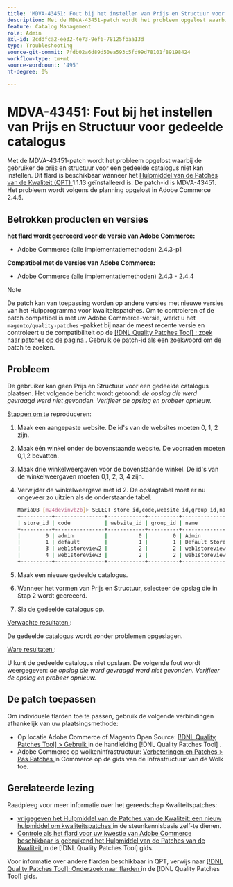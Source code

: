 ```yaml
---
title: 'MDVA-43451: Fout bij het instellen van Prijs en Structuur voor gedeelde catalogus'
description: Met de MDVA-43451-patch wordt het probleem opgelost waarbij de gebruiker de prijs en structuur voor een gedeelde catalogus niet kan instellen. Deze patch is beschikbaar wanneer [Quality Patches Tool (QPT)] (https://experienceleague.adobe.com/en/docs/commerce-operations/tools/quality-patches-tool/quality-patches-tool-to-self-serve-quality-patches) 1.1.13 is geïnstalleerd. De patch-id is MDVA-43451. Het probleem wordt volgens de planning opgelost in Adobe Commerce 2.4.5.
feature: Catalog Management
role: Admin
exl-id: 2cddfca2-ee32-4e73-9ef6-78125fbaa13d
type: Troubleshooting
source-git-commit: 7fdb02a6d89d50ea593c5fd99d78101f89198424
workflow-type: tm+mt
source-wordcount: '495'
ht-degree: 0%

---
```


# MDVA-43451: Fout bij het instellen van Prijs en Structuur voor gedeelde catalogus

Met de MDVA-43451-patch wordt het probleem opgelost waarbij de gebruiker de prijs en structuur voor een gedeelde catalogus niet kan instellen. Dit flard is beschikbaar wanneer het [ Hulpmiddel van de Patches van de Kwaliteit (QPT) ](https://experienceleague.adobe.com/en/docs/commerce-operations/tools/quality-patches-tool/quality-patches-tool-to-self-serve-quality-patches) 1.1.13 geïnstalleerd is. De patch-id is MDVA-43451. Het probleem wordt volgens de planning opgelost in Adobe Commerce 2.4.5.

## Betrokken producten en versies

**het flard wordt gecreeerd voor de versie van Adobe Commerce:**

* Adobe Commerce (alle implementatiemethoden) 2.4.3-p1

**Compatibel met de versies van Adobe Commerce:**

* Adobe Commerce (alle implementatiemethoden) 2.4.3 - 2.4.4

>[!NOTE]
>
>De patch kan van toepassing worden op andere versies met nieuwe versies van het Hulpprogramma voor kwaliteitspatches. Om te controleren of de patch compatibel is met uw Adobe Commerce-versie, werkt u het `magento/quality-patches` -pakket bij naar de meest recente versie en controleert u de compatibiliteit op de [[!DNL Quality Patches Tool] : zoek naar patches op de pagina ](https://experienceleague.adobe.com/en/docs/commerce-operations/tools/quality-patches-tool/quality-patches-tool-to-self-serve-quality-patches) . Gebruik de patch-id als een zoekwoord om de patch te zoeken.

## Probleem

De gebruiker kan geen Prijs en Structuur voor een gedeelde catalogus plaatsen. Het volgende bericht wordt getoond: *de opslag die werd gevraagd werd niet gevonden. Verifieer de opslag en probeer opnieuw.*

<u> Stappen om </u> te reproduceren:

1. Maak een aangepaste website. De id&#39;s van de websites moeten 0, 1, 2 zijn.
1. Maak één winkel onder de bovenstaande website. De voorraden moeten 0,1,2 bevatten.
1. Maak drie winkelweergaven voor de bovenstaande winkel. De id&#39;s van de winkelweergaven moeten 0,1, 2, 3, 4 zijn.
1. Verwijder de winkelweergave met id 2. De opslagtabel moet er nu ongeveer zo uitzien als de onderstaande tabel.

   ```bash
   MariaDB [m24devinvb2b]> SELECT store_id,code,website_id,group_id,name FROM store;
   +----------+----------------+------------+----------+--------------------+
   | store_id | code           | website_id | group_id | name               |
   +----------+----------------+------------+----------+--------------------+
   |        0 | admin          |          0 |        0 | Admin              |
   |        1 | default        |          1 |        1 | Default Store View |
   |        3 | web1storeview2 |          2 |        2 | web1storeview2     |
   |        4 | web1storeview3 |          2 |        2 | web1storeview3     |
   +----------+----------------+------------+----------+--------------------+
   ```

1. Maak een nieuwe gedeelde catalogus.
1. Wanneer het vormen van Prijs en Structuur, selecteer de opslag die in Stap 2 wordt gecreeerd.
1. Sla de gedeelde catalogus op.

<u> Verwachte resultaten </u>:

De gedeelde catalogus wordt zonder problemen opgeslagen.

<u> Ware resultaten </u>:

U kunt de gedeelde catalogus niet opslaan. De volgende fout wordt weergegeven:
*de opslag die werd gevraagd werd niet gevonden. Verifieer de opslag en probeer opnieuw.*

## De patch toepassen

Om individuele flarden toe te passen, gebruik de volgende verbindingen afhankelijk van uw plaatsingsmethode:

* Op locatie Adobe Commerce of Magento Open Source: [[!DNL Quality Patches Tool] > Gebruik ](/help/tools/quality-patches-tool/usage.md) in de handleiding [!DNL Quality Patches Tool] .
* Adobe Commerce op wolkeninfrastructuur: [ Verbeteringen en Patches > Pas Patches ](https://experienceleague.adobe.com/docs/commerce-cloud-service/user-guide/develop/upgrade/apply-patches.html) in Commerce op de gids van de Infrastructuur van de Wolk toe.

## Gerelateerde lezing

Raadpleeg voor meer informatie over het gereedschap Kwaliteitspatches:

* [ vrijgegeven het Hulpmiddel van de Patches van de Kwaliteit: een nieuw hulpmiddel om kwaliteitspatches ](https://experienceleague.adobe.com/en/docs/commerce-operations/tools/quality-patches-tool/quality-patches-tool-to-self-serve-quality-patches) in de steunkennisbasis zelf-te dienen.
* [ Controle als het flard voor uw kwestie van Adobe Commerce beschikbaar is gebruikend het Hulpmiddel van de Patches van de Kwaliteit ](/help/tools/quality-patches-tool/patches-available-in-qpt/check-patch-for-magento-issue-with-magento-quality-patches.md) in de [!DNL Quality Patches Tool] gids.

Voor informatie over andere flarden beschikbaar in QPT, verwijs naar [[!DNL Quality Patches Tool]: Onderzoek naar flarden ](https://experienceleague.adobe.com/tools/commerce-quality-patches/index.html) in de [!DNL Quality Patches Tool] gids.
